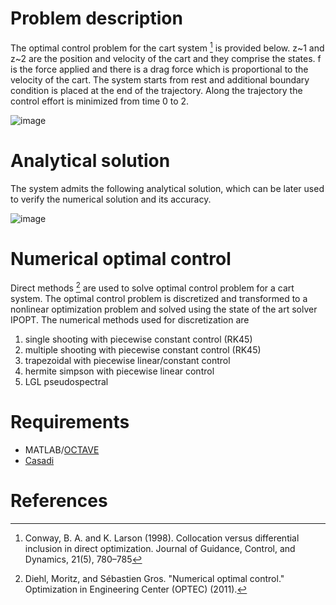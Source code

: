 # Problem description

The optimal control problem for the cart system [^1] is provided below. z~1 and z~2 are the position and velocity of the cart and they comprise the states. f is the force applied and there is a drag force which is proportional to the velocity of the cart. The system starts from rest and additional boundary condition is placed at the end of the trajectory. Along the trajectory the control effort is minimized from time 0 to 2.

![image](https://user-images.githubusercontent.com/16457676/236567436-9d87b891-e74f-4299-802c-a394693c1f60.png)

# Analytical solution

The system admits the following analytical solution, which can be later used to verify the numerical solution and its accuracy.

![image](https://user-images.githubusercontent.com/16457676/236629178-b6da4837-b1d8-454d-9ec4-2d67fb1abeba.png)

# Numerical optimal control
Direct methods [^2] are used to solve optimal control problem for a cart system. The optimal control problem is discretized and transformed to a nonlinear optimization problem and solved using the state of the art solver IPOPT. The numerical methods used for discretization are

1. single shooting with piecewise constant control (RK45)
2. multiple shooting with piecewise constant control (RK45)
3. trapezoidal with piecewise linear/constant control 
4. hermite simpson with piecewise linear control
5. LGL pseudospectral

# Requirements
- MATLAB/[OCTAVE](https://octave.org/)
- [Casadi](https://web.casadi.org/)

# References

[^1]: Conway, B. A. and K. Larson (1998). Collocation versus differential inclusion in direct optimization. Journal of Guidance, Control, and Dynamics, 21(5), 780–785
[^2]: Diehl, Moritz, and Sébastien Gros. "Numerical optimal control." Optimization in Engineering Center (OPTEC) (2011).
